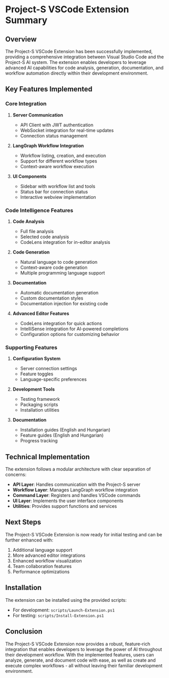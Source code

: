 # Project-S VSCode Extension Summary

## Overview

The Project-S VSCode Extension has been successfully implemented, providing a comprehensive integration between Visual Studio Code and the Project-S AI system. The extension enables developers to leverage advanced AI capabilities for code analysis, generation, documentation, and workflow automation directly within their development environment.

## Key Features Implemented

### Core Integration

1. **Server Communication**
   - API Client with JWT authentication
   - WebSocket integration for real-time updates
   - Connection status management

2. **LangGraph Workflow Integration**
   - Workflow listing, creation, and execution
   - Support for different workflow types
   - Context-aware workflow execution

3. **UI Components**
   - Sidebar with workflow list and tools
   - Status bar for connection status
   - Interactive webview implementation

### Code Intelligence Features

1. **Code Analysis**
   - Full file analysis
   - Selected code analysis
   - CodeLens integration for in-editor analysis

2. **Code Generation**
   - Natural language to code generation
   - Context-aware code generation
   - Multiple programming language support

3. **Documentation**
   - Automatic documentation generation
   - Custom documentation styles
   - Documentation injection for existing code

4. **Advanced Editor Features**
   - CodeLens integration for quick actions
   - IntelliSense integration for AI-powered completions
   - Configuration options for customizing behavior

### Supporting Features

1. **Configuration System**
   - Server connection settings
   - Feature toggles
   - Language-specific preferences

2. **Development Tools**
   - Testing framework
   - Packaging scripts
   - Installation utilities

3. **Documentation**
   - Installation guides (English and Hungarian)
   - Feature guides (English and Hungarian)
   - Progress tracking

## Technical Implementation

The extension follows a modular architecture with clear separation of concerns:

- **API Layer**: Handles communication with the Project-S server
- **Workflow Layer**: Manages LangGraph workflow integration
- **Command Layer**: Registers and handles VSCode commands
- **UI Layer**: Implements the user interface components
- **Utilities**: Provides support functions and services

## Next Steps

The Project-S VSCode Extension is now ready for initial testing and can be further enhanced with:

1. Additional language support
2. More advanced editor integrations
3. Enhanced workflow visualization
4. Team collaboration features
5. Performance optimizations

## Installation

The extension can be installed using the provided scripts:
- For development: `scripts/Launch-Extension.ps1`
- For testing: `scripts/Install-Extension.ps1`

## Conclusion

The Project-S VSCode Extension now provides a robust, feature-rich integration that enables developers to leverage the power of AI throughout their development workflow. With the implemented features, users can analyze, generate, and document code with ease, as well as create and execute complex workflows - all without leaving their familiar development environment.
